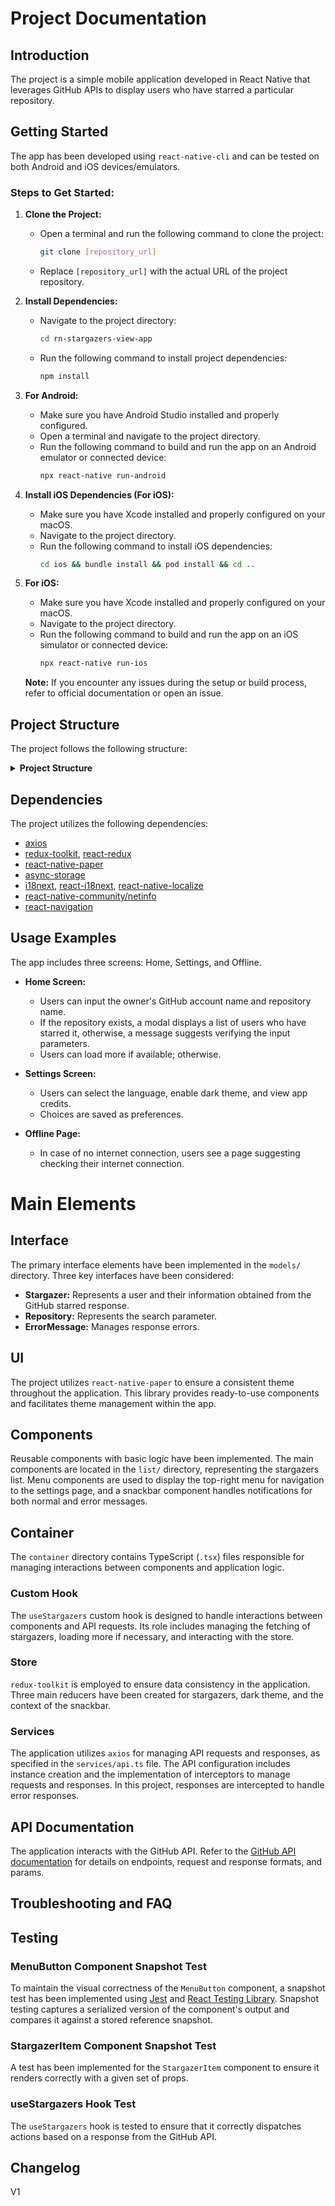 # Project Documentation

## Introduction

The project is a simple mobile application developed in React Native that leverages GitHub APIs to display users who have starred a particular repository.

## Getting Started

The app has been developed using `react-native-cli` and can be tested on both Android and iOS devices/emulators.

### Steps to Get Started:

1. **Clone the Project:**
   - Open a terminal and run the following command to clone the project:
     ```bash
     git clone [repository_url]
     ```
   - Replace `[repository_url]` with the actual URL of the project repository.

2. **Install Dependencies:**
   - Navigate to the project directory:
     ```bash
     cd rn-stargazers-view-app
     ```
   - Run the following command to install project dependencies:
     ```bash
     npm install
     ```


3. **For Android:**
   - Make sure you have Android Studio installed and properly configured.
   - Open a terminal and navigate to the project directory.
   - Run the following command to build and run the app on an Android emulator or connected device:
     ```bash
     npx react-native run-android
     ```


4. **Install iOS Dependencies (For iOS):**
   - Make sure you have Xcode installed and properly configured on your macOS.
   - Navigate to the project directory.
   - Run the following command to install iOS dependencies:
     ```bash
     cd ios && bundle install && pod install && cd ..
     ```

5. **For iOS:**
   - Make sure you have Xcode installed and properly configured on your macOS.
   - Navigate to the project directory.
   - Run the following command to build and run the app on an iOS simulator or connected device:
     ```bash
     npx react-native run-ios
     ```

   **Note:** If you encounter any issues during the setup or build process, refer to official documentation or open an issue.


## Project Structure

The project follows the following structure:
<details>
  <summary style="cursor: pointer; font-weight: bold;">Project Structure</summary>

- **assets/**
   - logo/
      - linkedin-logo.png

- **components/**
   - input/
      - ( Reusable input components)
   - list/
      - ( Reusable list components)
   - menu/
      - ( Reusable menu components)
   - modal/
      - ( Reusable modal components)
   - screen/
      - ( Screens representing different app pages)
   - snackbar/
      - ( Reusable snackbar components)
   - __test__/
      - ( Test cases for components)
   - translator/
      - ( Language translation components)

- **constants/**
   - api/
      - ( API-related constants)
   - route/
      - ( Navigation route constants)
   - socialLink.js
      - ( Constants related to social links)
   - translations/
      - ( Translation-related constants)

- **container/**
   - ( Containers for managing state logic)

- **hooks/**
   - ( Custom React hooks)

- **models/**
   - ( Data models)

- **navigation/**
   - ( Navigation configuration)

- **screens/**
   - ( Main app screens)

- **services/**
   - ( External services such as API calls)

- **store/**
   - reducers/
      - ( Redux reducers)

- **style/**
   - theme/
      - ( App theme)
</details>




## Dependencies

The project utilizes the following dependencies:

- [axios](https://github.com/axios/axios)
- [redux-toolkit](https://redux-toolkit.js.org/), [react-redux](https://react-redux.js.org/)
- [react-native-paper](https://callstack.github.io/react-native-paper/)
- [async-storage](https://react-native-async-storage.github.io/async-storage/)
- [i18next](https://www.i18next.com/), [react-i18next](https://react.i18next.com/), [react-native-localize](https://github.com/react-native-localize/react-native-localize)
- [react-native-community/netinfo](https://github.com/react-native-netinfo/react-native-netinfo)
- [react-navigation](https://reactnavigation.org/)



## Usage Examples

The app includes three screens: Home, Settings, and Offline.

- **Home Screen:**
   - Users can input the owner's GitHub account name and repository name.
   - If the repository exists, a modal displays a list of users who have starred it, otherwise, a message suggests verifying the input parameters.
   - Users can load more if available; otherwise.

- **Settings Screen:**
   - Users can select the language, enable dark theme, and view app credits.
   - Choices are saved as preferences.

- **Offline Page:**
   - In case of no internet connection, users see a page suggesting checking their internet connection.

# Main Elements

## Interface
The primary interface elements have been implemented in the `models/` directory. Three key interfaces have been considered:

- **Stargazer:** Represents a user and their information obtained from the GitHub starred response.
- **Repository:** Represents the search parameter.
- **ErrorMessage:** Manages response errors.

## UI
The project utilizes `react-native-paper` to ensure a consistent theme throughout the application. This library provides ready-to-use components and facilitates theme management within the app.

## Components
Reusable components with basic logic have been implemented. The main components are located in the `list/` directory, representing the stargazers list. Menu components are used to display the top-right menu for navigation to the settings page, and a snackbar component handles notifications for both normal and error messages.

## Container
The `container` directory contains TypeScript (`.tsx`) files responsible for managing interactions between components and application logic.

### Custom Hook
The `useStargazers` custom hook is designed to handle interactions between components and API requests. Its role includes managing the fetching of stargazers, loading more if necessary, and interacting with the store.

### Store
`redux-toolkit` is employed to ensure data consistency in the application. Three main reducers have been created for stargazers, dark theme, and the context of the snackbar.

### Services
The application utilizes `axios` for managing API requests and responses, as specified in the `services/api.ts` file. The API configuration includes instance creation and the implementation of interceptors to manage requests and responses. In this project, responses are intercepted to handle error responses.


###

## API Documentation

The application interacts with the GitHub API. Refer to the [GitHub API documentation](https://docs.github.com/en/rest/activity/starring?apiVersion=2022-11-28#list-stargazers) for details on endpoints, request and response formats, and params.

## Troubleshooting and FAQ


## Testing


### MenuButton Component Snapshot Test

To maintain the visual correctness of the `MenuButton` component, a snapshot test has been implemented using [Jest](https://jestjs.io/) and [React Testing Library](https://testing-library.com/docs/react-native-testing-library/intro/). Snapshot testing captures a serialized version of the component's output and compares it against a stored reference snapshot.

### StargazerItem Component Snapshot Test

A test has been implemented for the `StargazerItem` component to ensure it renders correctly with a given set of props.


### useStargazers Hook Test

The `useStargazers` hook is tested to ensure that it correctly dispatches actions based on a response from the GitHub API.



## Changelog

V1

